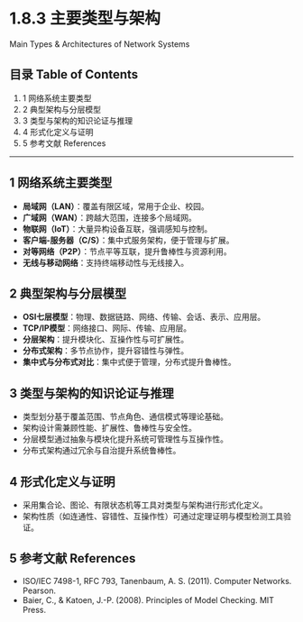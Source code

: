 # 1.8.3 主要类型与架构

Main Types & Architectures of Network Systems

## 目录 Table of Contents

1. 1 网络系统主要类型
2. 2 典型架构与分层模型
3. 3 类型与架构的知识论证与推理
4. 4 形式化定义与证明
5. 5 参考文献 References

---

## 1 网络系统主要类型

- **局域网（LAN）**：覆盖有限区域，常用于企业、校园。
- **广域网（WAN）**：跨越大范围，连接多个局域网。
- **物联网（IoT）**：大量异构设备互联，强调感知与控制。
- **客户端-服务器（C/S）**：集中式服务架构，便于管理与扩展。
- **对等网络（P2P）**：节点平等互联，提升鲁棒性与资源利用。
- **无线与移动网络**：支持终端移动性与无线接入。

## 2 典型架构与分层模型

- **OSI七层模型**：物理、数据链路、网络、传输、会话、表示、应用层。
- **TCP/IP模型**：网络接口、网际、传输、应用层。
- **分层架构**：提升模块化、互操作性与可扩展性。
- **分布式架构**：多节点协作，提升容错性与弹性。
- **集中式与分布式对比**：集中式便于管理，分布式提升鲁棒性。

## 3 类型与架构的知识论证与推理

- 类型划分基于覆盖范围、节点角色、通信模式等理论基础。
- 架构设计需兼顾性能、扩展性、鲁棒性与安全性。
- 分层模型通过抽象与模块化提升系统可管理性与互操作性。
- 分布式架构通过冗余与自治提升系统鲁棒性。

## 4 形式化定义与证明

- 采用集合论、图论、有限状态机等工具对类型与架构进行形式化定义。
- 架构性质（如连通性、容错性、互操作性）可通过定理证明与模型检测工具验证。

## 5 参考文献 References

- ISO/IEC 7498-1, RFC 793, Tanenbaum, A. S. (2011). Computer Networks. Pearson.
- Baier, C., & Katoen, J.-P. (2008). Principles of Model Checking. MIT Press.
